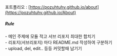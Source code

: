 포트폴리오 : [https://pozuhtuhv.github.io/about](https://pozuhtuhv.github.io/About)<br>

##### Rule

\- 메인 주제에 모듈 적고 서브 리포지 최대한 합치기<br>
\- 리포지(서브리포지) 마다 README.md 작성하여 구분하기<br>
\- upload, del, edit.. 등등 커밋할때 남기기

